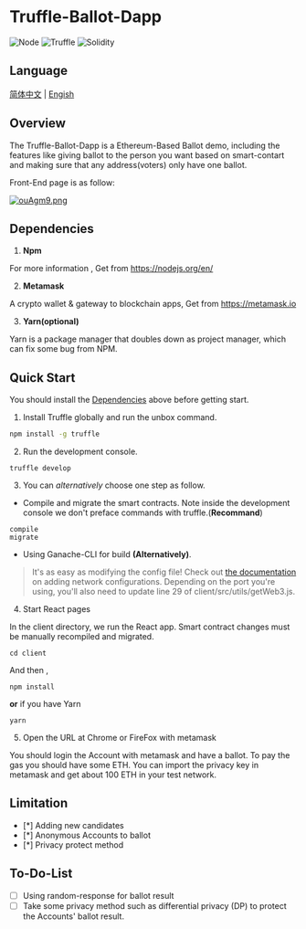 # Truffle-Ballot-Dapp

![Node](https://img.shields.io/static/v1?label=react&message=Node.js&color=blue&logo=react)
![Truffle](https://img.shields.io/static/v1?label=Ethereum&message=Truffle&color=orange&logo=Ethereum)
![Solidity](https://img.shields.io/static/v1?label=Solidity&message=Ethereum&color=green&logo=Solidity)

## Language

[简体中文](https://github.com/favorhau/Truffle-Ballot-Dapp/blob/main/README_zh.md) |
[Engish](https://github.com/favorhau/Truffle-Ballot-Dapp/blob/main/README.md)


## Overview

The Truffle-Ballot-Dapp is a Ethereum-Based Ballot demo, including the features like giving ballot to the person you want based on smart-contart and making sure that any address(voters) only have one ballot.

Front-End page is as follow:

[![ouAgm9.png](https://z3.ax1x.com/2021/11/28/ouAgm9.png)](https://imgtu.com/i/ouAgm9)

## Dependencies

1. **Npm** 

For more information , Get from https://nodejs.org/en/

2. **Metamask**

A crypto wallet & gateway to blockchain apps, Get from https://metamask.io

3. **Yarn(optional)**

Yarn is a package manager that doubles down as project manager, which can fix some bug from NPM.

## Quick Start

You should install the [Dependencies](#Dependencies) above before getting start.

1. Install Truffle globally and run the unbox command.

```bash
npm install -g truffle
```

2. Run the development console.
```
truffle develop
```

3. You can *alternatively* choose one step as follow.
- Compile and migrate the smart contracts. Note inside the development console we don't preface commands with truffle.(**Recommand**)
```
compile
migrate
```
- Using Ganache-CLI for build **(Alternatively)**.

> It's as easy as modifying the config file! Check out [the documentation](https://www.trufflesuite.com/docs/truffle/reference/configuration#networks) on adding network configurations. Depending on the port you're using, you'll also need to update line 29 of client/src/utils/getWeb3.js.


4. Start React pages

In the client directory, we run the React app. Smart contract changes must be manually recompiled and migrated.

```
cd client
```
And then ,

```
npm install
```
**or** if you have Yarn
```
yarn
```

5. Open the URL at Chrome or FireFox with metamask

You should login the Account with metamask and have a ballot.
To pay the gas you should have some ETH. You can import the privacy key in metamask and get about 100 ETH in your test network.

## Limitation

- [*] Adding new candidates
- [*] Anonymous Accounts to ballot
- [*] Privacy protect method

## To-Do-List
- [ ] Using random-response for ballot result
- [ ] Take some privacy method such as differential privacy (DP) to protect the Accounts' ballot result.